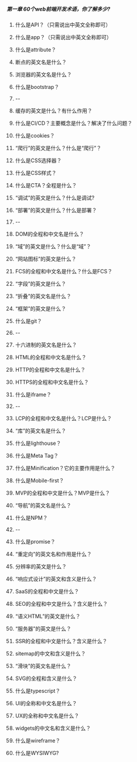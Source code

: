 ##### 第一章 60个web前端开发术语，你了解多少?

1. 什么是API？（只需说出中英文全称即可）



2. 什么是app？（只需说出中英文全称即可）



3. 什么是attribute？



4. 断点的英文名是什么？



5. 浏览器的英文名是什么？



6. 什么是bootstrap？



7. --



8. 缓存的英文是什么？有什么作用？



9. 什么是CI/CD？主要概念是什么？解决了什么问题？



10. 什么是cookies？



11. “爬行”的英文是什么？什么是“爬行”？



12. 什么是CSS选择器？



13. 什么是CSS样式？



14. 什么是CTA？全程是什么？



15. “调试”的英文是什么？什么是调试?



16. “部署”的英文是什么？什么是部署？



17. --



18. DOM的全程和中文名是什么？



19. “域”的英文是什么？什么是“域”？



20. “网站图标”的英文是什么？



21. FCS的全程和中文名是什么？什么是FCS？



22. “字段”的英文是什么？



23. “折叠”的英文名是什么？



24. “框架”的英文是什么？



25. 什么是git？



26. --



27. 十六进制的英文名是什么？



28. HTML的全程和中文名是什么？



29. HTTP的全程和中文名是什么？



30. HTTPS的全程和中文名是什么？



31. 什么是iframe？



32. --



33. LCP的全程和中文名是什么？LCP是什么？



34. “库”的英文名是什么？



35. 什么是lighthouse？



36. 什么是Meta Tag？



37. 什么是Minification？它的主要作用是什么？



38. 什么是Mobile-first？



39. MVP的全程和中文是什么？MVP是什么？



40. “导航”的英文名是什么？



41. 什么是NPM？



42. --



43. 什么是promise？



44. “重定向”的英文名和作用是什么？



45. 分辨率的英文是什么？



46. “响应式设计”的英文和含义是什么？



47. SaaS的全程和中文是什么？



48. SEO的全程和中文是什么？含义是什么？



49. “语义HTML”的英文是什么？



50. “服务器”的英文是什么？



51. SSR的全程和中文是什么？含义是什么？



52. sitemap的中文和含义是什么？



53. “滑块”的英文名是什么？



54. SVG的全程和含义是什么？



55. 什么是typescript？



56. UI的全称和中文名是什么？



57. UX的全称和中文名是什么？



58. widgets的中文名和含义是什么？



59. 什么是wireframe？



60. 什么是WYSIWYG?































































